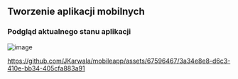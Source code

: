 ## Tworzenie aplikacji mobilnych

### Podgląd aktualnego stanu aplikacji
![image](https://github.com/JKarwala/mobileapp/assets/67596467/3c8db3de-8828-4068-b692-b90932852083)


https://github.com/JKarwala/mobileapp/assets/67596467/3a34e8e8-d6c3-410e-bb34-405cfa883a91

